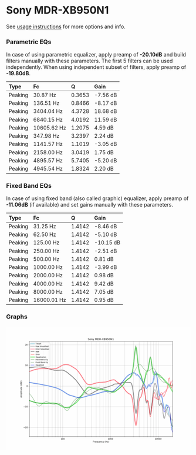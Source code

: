 # Sony MDR-XB950N1
See [usage instructions](https://github.com/jaakkopasanen/AutoEq#usage) for more options and info.

### Parametric EQs
In case of using parametric equalizer, apply preamp of **-20.10dB** and build filters manually
with these parameters. The first 5 filters can be used independently.
When using independent subset of filters, apply preamp of **-19.80dB**.

| Type    | Fc          |      Q | Gain     |
|:--------|:------------|:-------|:---------|
| Peaking | 30.87 Hz    | 0.3653 | -7.56 dB |
| Peaking | 136.51 Hz   | 0.8466 | -8.17 dB |
| Peaking | 3404.04 Hz  | 4.3728 | 18.68 dB |
| Peaking | 6840.15 Hz  | 4.0192 | 11.59 dB |
| Peaking | 10605.62 Hz | 1.2075 | 4.59 dB  |
| Peaking | 347.98 Hz   | 3.2397 | 2.24 dB  |
| Peaking | 1141.57 Hz  | 1.1019 | -3.05 dB |
| Peaking | 2158.00 Hz  | 3.0419 | 1.75 dB  |
| Peaking | 4895.57 Hz  | 5.7405 | -5.20 dB |
| Peaking | 4945.54 Hz  | 1.8324 | 2.20 dB  |

### Fixed Band EQs
In case of using fixed band (also called graphic) equalizer, apply preamp of **-11.06dB**
(if available) and set gains manually with these parameters.

| Type    | Fc          |      Q | Gain      |
|:--------|:------------|:-------|:----------|
| Peaking | 31.25 Hz    | 1.4142 | -8.46 dB  |
| Peaking | 62.50 Hz    | 1.4142 | -5.10 dB  |
| Peaking | 125.00 Hz   | 1.4142 | -10.15 dB |
| Peaking | 250.00 Hz   | 1.4142 | -2.51 dB  |
| Peaking | 500.00 Hz   | 1.4142 | 0.81 dB   |
| Peaking | 1000.00 Hz  | 1.4142 | -3.99 dB  |
| Peaking | 2000.00 Hz  | 1.4142 | 0.98 dB   |
| Peaking | 4000.00 Hz  | 1.4142 | 9.42 dB   |
| Peaking | 8000.00 Hz  | 1.4142 | 7.05 dB   |
| Peaking | 16000.01 Hz | 1.4142 | 0.95 dB   |

### Graphs
![](./Sony%20MDR-XB950N1.png)